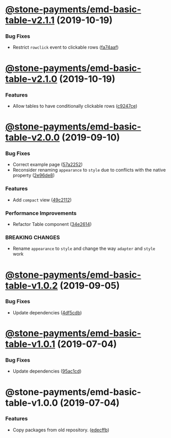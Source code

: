 # [@stone-payments/emd-basic-table-v2.1.1](https://github.com/stone-payments/emerald-web-framework/compare/@stone-payments/emd-basic-table-v2.1.0...@stone-payments/emd-basic-table-v2.1.1) (2019-10-19)


### Bug Fixes

* Restrict `rowclick` event to clickable rows ([fa74aaf](https://github.com/stone-payments/emerald-web-framework/commit/fa74aaf))

# [@stone-payments/emd-basic-table-v2.1.0](https://github.com/stone-payments/emerald-web-framework/compare/@stone-payments/emd-basic-table-v2.0.0...@stone-payments/emd-basic-table-v2.1.0) (2019-10-19)


### Features

* Allow tables to have conditionally clickable rows ([c9247ce](https://github.com/stone-payments/emerald-web-framework/commit/c9247ce))

# [@stone-payments/emd-basic-table-v2.0.0](https://github.com/stone-payments/emerald-web-framework/compare/@stone-payments/emd-basic-table-v1.0.2...@stone-payments/emd-basic-table-v2.0.0) (2019-09-10)


### Bug Fixes

* Correct example page ([57a2252](https://github.com/stone-payments/emerald-web-framework/commit/57a2252))
* Reconsider renaming `appearance` to `style` due to conflicts with the native property ([2e96de8](https://github.com/stone-payments/emerald-web-framework/commit/2e96de8))


### Features

* Add `compact` view ([49c2112](https://github.com/stone-payments/emerald-web-framework/commit/49c2112))


### Performance Improvements

* Refactor Table component ([34e2614](https://github.com/stone-payments/emerald-web-framework/commit/34e2614))


### BREAKING CHANGES

* Rename `appearance` to `style` and change the way `adapter` and `style` work

# [@stone-payments/emd-basic-table-v1.0.2](https://github.com/stone-payments/emerald-web-framework/compare/@stone-payments/emd-basic-table-v1.0.1...@stone-payments/emd-basic-table-v1.0.2) (2019-09-05)


### Bug Fixes

* Update dependencies ([4df5cdb](https://github.com/stone-payments/emerald-web-framework/commit/4df5cdb))

# [@stone-payments/emd-basic-table-v1.0.1](https://github.com/stone-payments/emerald-web-framework/compare/@stone-payments/emd-basic-table-v1.0.0...@stone-payments/emd-basic-table-v1.0.1) (2019-07-04)


### Bug Fixes

* Update dependencies ([95ac1cd](https://github.com/stone-payments/emerald-web-framework/commit/95ac1cd))

# @stone-payments/emd-basic-table-v1.0.0 (2019-07-04)


### Features

* Copy packages from old repository. ([edecffb](https://github.com/stone-payments/emerald-web-framework/commit/edecffb))
